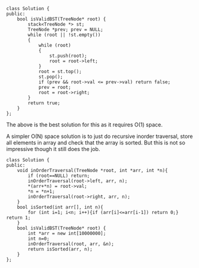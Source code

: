 ```
class Solution {
public:
    bool isValidBST(TreeNode* root) {
        stack<TreeNode *> st;
        TreeNode *prev; prev = NULL;
        while (root || !st.empty())
        {
            while (root)
            {
                st.push(root);
                root = root->left;
            }
            root = st.top();
            st.pop();
            if (prev && root->val <= prev->val) return false;
            prev = root;
            root = root->right;
        }
        return true;
    }
};
```
The above is the best solution for this as it requires O(1) space. 

A simpler O(N) space solution is to just do recursive  inorder traversal, store all elements in array and check that the array is sorted.  But this is not so impressive though it still does the job.
```
class Solution {
public:
    void inOrderTraversal(TreeNode *root, int *arr, int *n){
        if (root==NULL) return;
        inOrderTraversal(root->left, arr, n);
        *(arr+*n) = root->val;
        *n = *n+1;
        inOrderTraversal(root->right, arr, n);
    }
    bool isSorted(int arr[], int n){
        for (int i=1; i<n; i++){if (arr[i]<=arr[i-1]) return 0;} return 1; 
    }
    bool isValidBST(TreeNode* root) {
        int *arr = new int[10000000];
        int n=0;
        inOrderTraversal(root, arr, &n);
        return isSorted(arr, n);
    }
};
```